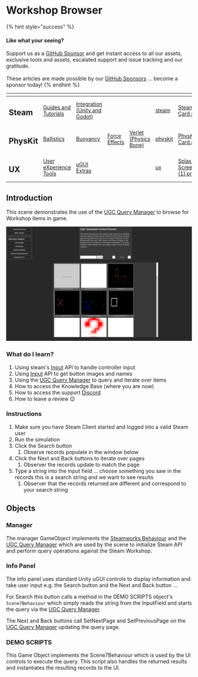# Workshop Browser

{% hint style="success" %}
#### Like what your seeing?

Support us as a [GitHub Sponsor](../../../../become-a-sponsor/) and get instant access to all our assets, exclusive tools and assets, escalated support and issue tracking and our gratitude.\
\
These articles are made possible by our [GitHub Sponsors](../../../../become-a-sponsor/) ... become a sponsor today!
{% endhint %}

<table data-view="cards"><thead><tr><th></th><th></th><th></th><th></th><th></th><th data-hidden data-card-target data-type="content-ref"></th><th data-hidden data-card-cover data-type="files"></th></tr></thead><tbody><tr><td><h2>Steam</h2></td><td><a href="../../../../company/steam/">Guides and Tutorials</a></td><td><a href="../../">Integration (Unity and Godot)</a></td><td></td><td></td><td><a href="../../../../company/steam/">steam</a></td><td><a href="../../../../.gitbook/assets/Steamworks Card.png">Steamworks Card.png</a></td></tr><tr><td><h2>PhysKit</h2></td><td><a href="../../../physkit/sample-scenes/fantasy-style-ballistic-simulation.md">Ballistics</a></td><td><a href="../../../physkit/sample-scenes/1-buoyancy-example.md">Buoyancy</a></td><td><a href="../../../physkit/sample-scenes/1-force-effect-fields.md">Force Effects</a></td><td><a href="../../../physkit/sample-scenes/2-verlet-spring-skinned-mesh.md">Verlet (Physics Bone)</a></td><td><a href="../../../physkit/">physkit</a></td><td><a href="../../../../.gitbook/assets/PhysKit Card.png">PhysKit Card.png</a></td></tr><tr><td><h2>UX</h2></td><td><a href="../../../ux/learning/core-concepts/">User eXperience Tools</a></td><td><a href="../../../ux/learning/ugui-extras/">uGUI Extras</a></td><td></td><td></td><td><a href="../../../ux/">ux</a></td><td><a href="../../../../.gitbook/assets/Splash Screen (1).png">Splash Screen (1).png</a></td></tr></tbody></table>

## Introduction

This scene demonstrates the use of the [UGC Query Manager](../../unity/components/ugc-query-manager.md) to browse for Workshop items in game.

![](<../../../../.gitbook/assets/image (182) (1) (1).png>)

### What do I learn?

1. Using steam's [Input](../../api/input.md) API to handle controller input
2. Using [Input](../../api/input.md) API to get button images and names
3. Using the [UGC Query Manager](../../unity/components/ugc-query-manager.md) to query and iterate over items
4. How to access the Knowledge Base (where you are now)
5. How to access the support [Discord ](https://discord.gg/6X3xrRc)
6. How to leave a review 😉

### Instructions

1. Make sure you have Steam Client started and logged into a valid Steam user
2. Run the simulation
3. Click the Search button
   1. Observe records populate in the window below
4. Click the Next and Back buttons to iterate over pages
   1. Observer the records update to match the page
5. Type a string into the input field ... choose something you saw in the records this is a search string and we want to see results
   1. Observer that the records returned are different and correspond to your search string

## Objects

### Manager

The manager GameObject implements the [Steamworks Behaviour](../../unity/components/steamworks-behaviour.md) and the [UGC Query Manager](../../unity/components/ugc-query-manager.md) which are used by the scene to initialize Steam API and perform query operations against the Steam Workshop.

### Info Panel

The info panel uses standard Unity uGUI controls to display information and take user input e.g. the Search button and the Next and Back button ...&#x20;

For Search this button calls a method in the DEMO SCRIPTS object's `Scene7Behaviour` which simply reads the string from the InputField and starts the query via the [UGC Query Manager](../../unity/components/ugc-query-manager.md).

The Next and Back buttons call SetNextPage and SetPreviousPage on the [UGC Query Manager](../../unity/components/ugc-query-manager.md) updating the query page.

### DEMO SCRIPTS

This Game Object implements the Scene7Behaviour which is used by the UI controls to execute the query. This script also handles the returned results and instantiates the resulting records to the UI.
